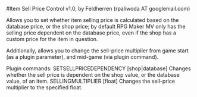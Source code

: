 #Item Sell Price Control v1.0, by Feldherren (rpaliwoda AT googlemail.com)
 
Allows you to set whether item selling price is calculated based on the 
database price, or the shop price; by default RPG Maker MV only has the 
selling price dependent on the database price, even if the shop has a 
custom price for the item in question.

Additionally, allows you to change the sell-price multiplier from game
start (as a plugin parameter), and mid-game (via plugin command).

Plugin commands:
SETSELLPRICEDEPENDENCY [shop|database]
Changes whether the sell price is dependent on the shop value, or the database value,
of an item.
SELLINGMULTIPLIER [float]
Changes the sell-price multiplier to the specified float.